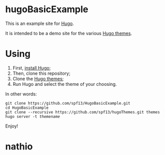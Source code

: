 hugoBasicExample
==========

This is an example site for [Hugo](https://gohugo.io/).

It is intended to be a demo site for the various [Hugo themes][].

# Using

1. First, [install Hugo](https://gohugo.io/overview/installing/);
2. Then, clone this repository;
3. Clone the [Hugo themes][];
4. Run Hugo and select the theme of your choosing.

In other words:

<pre><code>git clone https://github.com/spf13/HugoBasicExample.git
cd HugoBasicExample
git clone --recursive https://github.com/spf13/hugoThemes.git themes
hugo server -t <em>themename</em>
</code></pre>

Enjoy!

[Hugo themes]: https://github.com/spf13/hugoThemes
# nathio
